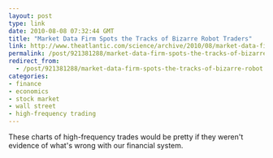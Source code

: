 ```yaml
---
layout: post
type: link
date: 2010-08-08 07:32:44 GMT
title: "Market Data Firm Spots the Tracks of Bizarre Robot Traders"
link: http://www.theatlantic.com/science/archive/2010/08/market-data-firm-spots-the-tracks-of-bizarre-robot-traders/60829/
permalink: /post/921381288/market-data-firm-spots-the-tracks-of-bizarre-robot
redirect_from: 
  - /post/921381288/market-data-firm-spots-the-tracks-of-bizarre-robot
categories:
- finance
- economics
- stock market
- wall street
- high-frequency trading
---
```

These charts of high-frequency trades would be pretty if they weren't evidence of what's wrong with our financial system.